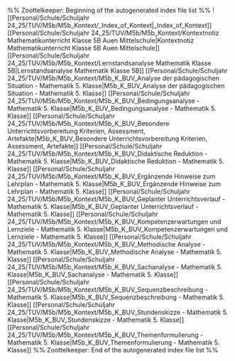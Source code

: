 %% Zoottelkeeper: Beginning of the autogenerated index file list  %%
 ![[Personal/Schule/Schuljahr 24_25/TUV/M5b/M5b_Kontext/_Index_of_Kontext|_Index_of_Kontext]]
 [[Personal/Schule/Schuljahr 24_25/TUV/M5b/M5b_Kontext/Kontextnotiz Mathematikunterricht Klasse 5B Auen Mittelschule|Kontextnotiz Mathematikunterricht Klasse 5B Auen Mittelschule]]
 [[Personal/Schule/Schuljahr 24_25/TUV/M5b/M5b_Kontext/Lernstandsanalyse Mathematik Klasse 5B|Lernstandsanalyse Mathematik Klasse 5B]]
 [[Personal/Schule/Schuljahr 24_25/TUV/M5b/M5b_Kontext/M5b_K_BUV_Analyse der pädagogischen Situation - Mathematik 5. Klasse|M5b_K_BUV_Analyse der pädagogischen Situation - Mathematik 5. Klasse]]
 [[Personal/Schule/Schuljahr 24_25/TUV/M5b/M5b_Kontext/M5b_K_BUV_Bedingungsanalyse - Mathematik 5. Klasse|M5b_K_BUV_Bedingungsanalyse - Mathematik 5. Klasse]]
 [[Personal/Schule/Schuljahr 24_25/TUV/M5b/M5b_Kontext/M5b_K_BUV_Besondere Unterrichtsvorbereitung Kriterien, Assessment, Artefakte|M5b_K_BUV_Besondere Unterrichtsvorbereitung Kriterien, Assessment, Artefakte]]
 [[Personal/Schule/Schuljahr 24_25/TUV/M5b/M5b_Kontext/M5b_K_BUV_Didaktische Reduktion - Mathematik 5. Klasse|M5b_K_BUV_Didaktische Reduktion - Mathematik 5. Klasse]]
 [[Personal/Schule/Schuljahr 24_25/TUV/M5b/M5b_Kontext/M5b_K_BUV_Ergänzende Hinweise zum Lehrplan - Mathematik 5. Klasse|M5b_K_BUV_Ergänzende Hinweise zum Lehrplan - Mathematik 5. Klasse]]
 [[Personal/Schule/Schuljahr 24_25/TUV/M5b/M5b_Kontext/M5b_K_BUV_Geplanter Unterrichtsverlauf - Mathematik 5. Klasse|M5b_K_BUV_Geplanter Unterrichtsverlauf - Mathematik 5. Klasse]]
 [[Personal/Schule/Schuljahr 24_25/TUV/M5b/M5b_Kontext/M5b_K_BUV_Kompetenzerwartungen und Lernziele - Mathematik 5. Klasse|M5b_K_BUV_Kompetenzerwartungen und Lernziele - Mathematik 5. Klasse]]
 [[Personal/Schule/Schuljahr 24_25/TUV/M5b/M5b_Kontext/M5b_K_BUV_Methodische Analyse - Mathematik 5. Klasse|M5b_K_BUV_Methodische Analyse - Mathematik 5. Klasse]]
 [[Personal/Schule/Schuljahr 24_25/TUV/M5b/M5b_Kontext/M5b_K_BUV_Sachanalyse - Mathematik 5. Klasse|M5b_K_BUV_Sachanalyse - Mathematik 5. Klasse]]
 [[Personal/Schule/Schuljahr 24_25/TUV/M5b/M5b_Kontext/M5b_K_BUV_Sequenzbeschreibung - Mathematik 5. Klasse|M5b_K_BUV_Sequenzbeschreibung - Mathematik 5. Klasse]]
 [[Personal/Schule/Schuljahr 24_25/TUV/M5b/M5b_Kontext/M5b_K_BUV_Stundenskizze - Mathematik 5. Klasse|M5b_K_BUV_Stundenskizze - Mathematik 5. Klasse]]
 [[Personal/Schule/Schuljahr 24_25/TUV/M5b/M5b_Kontext/M5b_K_BUV_Themenformulierung - Mathematik 5. Klasse|M5b_K_BUV_Themenformulierung - Mathematik 5. Klasse]]
%% Zoottelkeeper: End of the autogenerated index file list  %%
